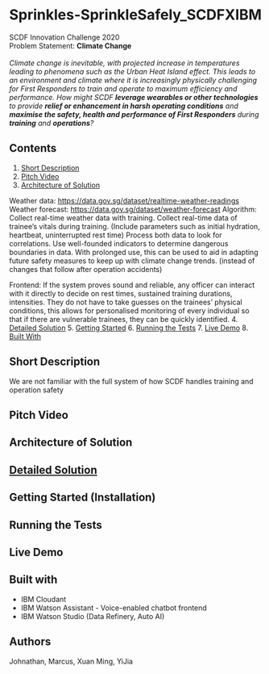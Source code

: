 # Sprinkles-SprinkleSafely_SCDFXIBM
SCDF Innovation Challenge 2020\
Problem Statement: **Climate Change**\
\
*Climate change is inevitable, with projected increase in temperatures leading to phenomena such as the Urban Heat Island effect. This leads to an environment and climate where it is increasingly physically challenging for First Responders to train and operate to maximum efficiency and performance. How might SCDF **leverage wearables or other technologies** to provide **relief or enhancement in harsh operating conditions** and **maximise the safety, health and performance of First Responders** during **training** and **operations**?*


## Contents
1. [Short Description](#short-description)
2. [Pitch Video](#pitch-video)
3. [Architecture of Solution](#architecture-of-solution)

Weather data: https://data.gov.sg/dataset/realtime-weather-readings
Weather forecast: https://data.gov.sg/dataset/weather-forecast
Algorithm:
Collect real-time weather data with training.
Collect real-time data of trainee’s vitals during training. (Include parameters such as initial hydration, heartbeat, uninterrupted rest time)
Process both data to look for correlations. Use well-founded indicators to determine dangerous boundaries in data.
With prolonged use, this can be used to aid in adapting future safety measures to keep up with climate change trends. (instead of changes that follow after operation accidents)

Frontend: If the system proves sound and reliable, any officer can interact with it directly to decide on rest times, sustained training durations, intensities. They do not have to take guesses on the trainees’ physical conditions, this allows for personalised monitoring of every individual so that if there are vulnerable trainees, they can be quickly identified.
4. [Detailed Solution](#detailed-solution)
5. [Getting Started](#getting-started-installation)
6. [Running the Tests](#running-the-tests)
7. [Live Demo](#live-demo)
8. [Built With](#built-with)

## Short Description
We are not familiar with the full system of how SCDF handles training and operation safety 

## Pitch Video

## Architecture of Solution

## [Detailed Solution](DESCRIPTION.md)

## Getting Started (Installation)

## Running the Tests

## Live Demo

## Built with
* IBM Cloudant
* IBM Watson Assistant - Voice-enabled chatbot frontend
* IBM Watson Studio (Data Refinery, Auto AI)

## Authors
Johnathan, Marcus, Xuan Ming, YiJia


